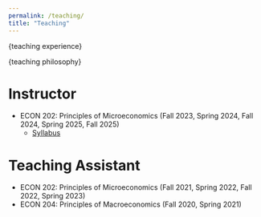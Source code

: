 ```yaml
---
permalink: /teaching/
title: "Teaching"
---
```

<!-- Google tag (gtag.js) -->
<script async src="https://www.googletagmanager.com/gtag/js?id=G-ETZN97YVKW"></script>
<script>
  window.dataLayer = window.dataLayer || [];
  function gtag(){dataLayer.push(arguments);}
  gtag('js', new Date());

  gtag('config', 'G-ETZN97YVKW');
</script>

{teaching experience}

{teaching philosophy}

# Instructor
- ECON 202: Principles of Microeconomics (Fall 2023, Spring 2024, Fall 2024, Spring 2025, Fall 2025)
  - [Syllabus](/files/2025FA-ECON-202-002.pdf)

# Teaching Assistant
- ECON 202: Principles of Microeconomics (Fall 2021, Spring 2022, Fall 2022, Spring 2023)
- ECON 204: Principles of Macroeconomics (Fall 2020, Spring 2021)
